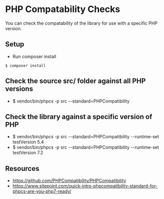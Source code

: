 # PHP Compatability Checks

You can check the compatability of the library for use with a specific PHP version.

## Setup

* Run composer install

```shell
$ composer install
```

## Check the source src/ folder against all PHP versions

* $ vendor/bin/phpcs -p src --standard=PHPCompatibility

## Check the library against a specific version of PHP

* $ vendor/bin/phpcs -p src --standard=PHPCompatibility --runtime-set testVersion 5.4
* $ vendor/bin/phpcs -p src --standard=PHPCompatibility --runtime-set testVersion 7.2

## Resources

* https://github.com/PHPCompatibility/PHPCompatibility
* https://www.sitepoint.com/quick-intro-phpcompatibility-standard-for-phpcs-are-you-php7-ready/